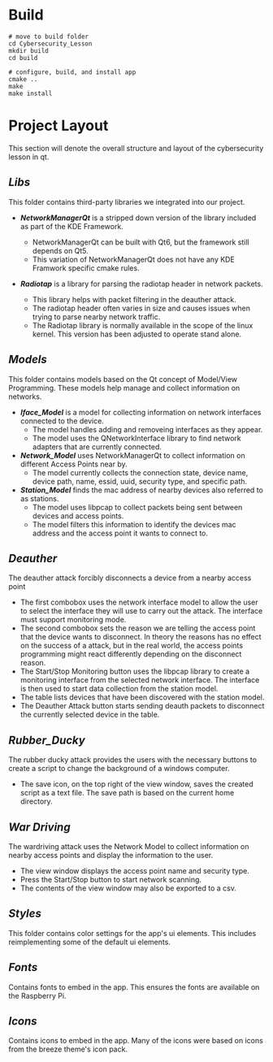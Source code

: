 Build
=============
```
# move to build folder
cd Cybersecurity_Lesson
mkdir build
cd build

# configure, build, and install app
cmake ..
make
make install
```

Project Layout
=============
This section will denote the overall structure and layout of the cybersecurity lesson in qt.

## *Libs*
This folder contains third-party libraries we integrated into our project.
- __*NetworkManagerQt*__ is a stripped down version of the library included as part of the KDE Framework.
    - NetworkManagerQt can be built with Qt6, but the framework still depends on Qt5.
    - This variation of NetworkManagerQt does not have any KDE Framwork specific cmake rules.

- __*Radiotap*__ is a library for parsing the radiotap header in network packets.
    - This library helps with packet filtering in the deauther attack.
    - The radiotap header often varies in size and causes issues when trying to parse nearby network traffic.
    - The Radiotap library is normally available in the scope of the linux kernel. This version has been adjusted to operate stand alone.

## *Models*
This folder contains models based on the Qt concept of Model/View Programming. These models help manage and collect information on networks.
- __*Iface_Model*__ is a model for collecting information on network interfaces connected to the device.
     - The model handles adding and removeing interfaces as they appear.
     - The model uses the QNetworkInterface library to find network adapters that are currently connected.
- __*Network_Model*__ uses NetworkManagerQt to collect information on different Access Points near by.
    - The model currently collects the connection state, device name, device path, name, essid, uuid, security type, and specific path.
- __*Station_Model*__ finds the mac address of nearby devices also referred to as stations.
    - The model uses libpcap to collect packets being sent between devices and access points.
    - The model filters this information to identify the devices mac address and the access point it wants to connect to.

## *Deauther*
The deauther attack forcibly disconnects a device from a nearby access point
- The first combobox uses the network interface model to allow the user to select the interface they will use to carry out the attack. The interface must support monitoring mode.
- The second combobox sets the reason we are telling the access point that the device wants to disconnect. In theory the reasons has no effect on the success of a attack, but in the real world, the access points programming might react differently depending on the disconnect reason.
- The Start/Stop Monitoring button uses the libpcap library to create a monitoring interface from the selected network interface. The interface is then used to start data collection from the station model.
- The table lists devices that have been discovered with the station model.
- The Deauther Attack button starts sending deauth packets to disconnect the currently selected device in the table.

## *Rubber_Ducky*
The rubber ducky attack provides the users with the necessary buttons to create a script to change the background of a windows computer.
- The save icon, on the top right of the view window, saves the created script as a text file. The save path is based on the current home directory. 

## *War Driving*
The wardriving attack uses the Network Model to collect information on nearby access points and display the information to the user.
- The view window displays the access point name and security type.
- Press the Start/Stop button to start network scanning.
- The contents of the view window may also be exported to a csv.

## __*Styles*__
This folder contains color settings for the app's ui elements. This includes reimplementing some of the default ui elements.

## __*Fonts*__
Contains fonts to embed in the app. This ensures the fonts are available on the Raspberry Pi.

## __*Icons*__
Contains icons to embed in the app. Many of the icons were based on icons from the breeze theme's icon pack.